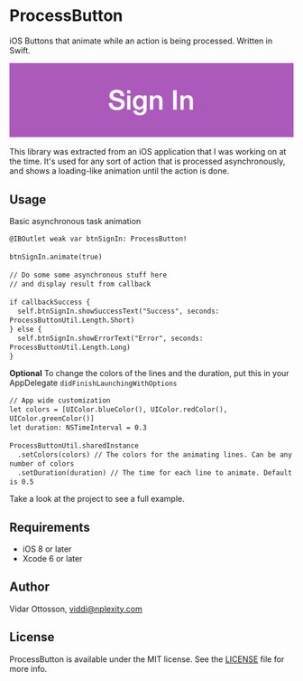 # ProcessButton

iOS Buttons that animate while an action is being processed. Written in Swift.

![](ProcessButton.gif)

This library was extracted from an iOS application that I was working on at the time. It's used for any sort of action that is processed asynchronously, and shows a loading-like animation until the action is done.

## Usage

Basic asynchronous task animation

```
@IBOutlet weak var btnSignIn: ProcessButton!

btnSignIn.animate(true)

// Do some some asynchronous stuff here
// and display result from callback

if callbackSuccess {
  self.btnSignIn.showSuccessText("Success", seconds: ProcessButtonUtil.Length.Short)
} else {
  self.btnSignIn.showErrorText("Error", seconds: ProcessButtonUtil.Length.Long)
}
```

**Optional** To change the colors of the lines and the duration, put this in your AppDelegate `didFinishLaunchingWithOptions`

```
// App wide customization
let colors = [UIColor.blueColor(), UIColor.redColor(), UIColor.greenColor()]
let duration: NSTimeInterval = 0.3
    
ProcessButtonUtil.sharedInstance
  .setColors(colors) // The colors for the animating lines. Can be any number of colors
  .setDuration(duration) // The time for each line to animate. Default is 0.5
```

Take a look at the project to see a full example.

## Requirements

* iOS 8 or later
* Xcode 6 or later

## Author
Vidar Ottosson, viddi@nplexity.com

## License

ProcessButton is available under the MIT license. See the [LICENSE](https://github.com/Viddi/ios-process-button/blob/master/LICENSE) file for more info.